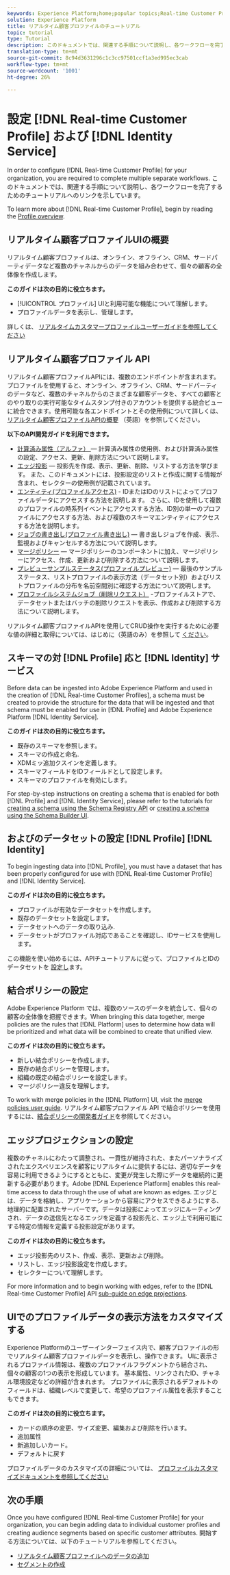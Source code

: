 ```yaml
---
keywords: Experience Platform;home;popular topics;Real-time Customer Profile;Identity Service;
solution: Experience Platform
title: リアルタイム顧客プロファイルのチュートリアル
topic: tutorial
type: Tutorial
description: このドキュメントでは、関連する手順について説明し、各ワークフローを完了するためのチュートリアルへのリンクを示しています。
translation-type: tm+mt
source-git-commit: 8c94d3631296c1c3cc97501ccf1a3ed995ec3cab
workflow-type: tm+mt
source-wordcount: '1001'
ht-degree: 26%

---
```



# 設定 [!DNL Real-time Customer Profile] および [!DNL Identity Service]

In order to configure [!DNL Real-time Customer Profile] for your organization, you are required to complete multiple separate workflows. このドキュメントでは、関連する手順について説明し、各ワークフローを完了するためのチュートリアルへのリンクを示しています。

To learn more about [!DNL Real-time Customer Profile], begin by reading the [Profile overview](../profile/home.md).

## リアルタイム顧客プロファイルUIの概要

リアルタイム顧客プロファイルは、オンライン、オフライン、CRM、サードパーティデータなど複数のチャネルからのデータを組み合わせて、個々の顧客の全体像を作成します。

**このガイドは次の目的に役立ちます。**
- [!UICONTROL プロファイル] UIと利用可能な機能について理解します。
- プロファイルデータを表示し、管理します。

詳しくは、 [リアルタイムカスタマープロファイルユーザーガイドを参照してください](../profile/ui/user-guide.md)

## リアルタイム顧客プロファイル API

リアルタイム顧客プロファイルAPIには、複数のエンドポイントが含まれます。 プロファイルを使用すると、オンライン、オフライン、CRM、サードパーティのデータなど、複数のチャネルからのさまざまな顧客データを、すべての顧客とのやり取りの実行可能なタイムスタンプ付きのアカウントを提供する統合ビューに統合できます。使用可能な各エンドポイントとその使用例について詳しくは、 [リアルタイム顧客プロファイルAPIの概要](../profile/api/overview.md) （英語）を参照してください。

**以下のAPI開発ガイドを利用できます。**
- [計算済み属性（アルファ） ](../profile/api/computed-attributes.md) — 計算済み属性の使用例、および計算済み属性の設定、アクセス、更新、削除方法について説明します。
- [エッジ投影](../profile/api/edge-projections.md) — 投影先を作成、表示、更新、削除、リストする方法を学びます。 また、このドキュメントには、投影設定のリストと作成に関する情報が含まれ、セレクターの使用例が記載されています。
- [エンティティ(プロファイルアクセス)](../profile/api/entities.md) - IDまたはIDのリストによってプロファイルデータにアクセスする方法を説明します。 さらに、IDを使用して複数のプロファイルの時系列イベントにアクセスする方法、ID別の単一のプロファイルにアクセスする方法、および複数のスキーマエンティティにアクセスする方法を説明します。
- [ジョブの書き出し(プロファイル書き出し)](../profile/api/export-jobs.md) — 書き出しジョブを作成、表示、監視およびキャンセルする方法について説明します。
- [マージポリシー](../profile/api/merge-policies.md) — マージポリシーのコンポーネントに加え、マージポリシーにアクセス、作成、更新および削除する方法について説明します。
- [プレビューサンプルステータス(プロファイルプレビュー)](../profile/api/preview-sample-status.md) — 最後のサンプルステータス、リストプロファイルの表示方法（データセット別）およびリストプロファイルの分布を名前空間別に確認する方法について説明します。
- [プロファイルシステムジョブ（削除リクエスト）](../profile/api/profile-system-jobs.md) -プロファイルストアで、データセットまたはバッチの削除リクエストを表示、作成および削除する方法について説明します。

リアルタイム顧客プロファイルAPIを使用してCRUD操作を実行するために必要な値の詳細と取得については、はじめに（英語のみ）を参照して [ください](../profile/api/getting-started.md)。

## スキーマの対 [!DNL Profile] 応と [!DNL Identity] サービス

Before data can be ingested into Adobe Experience Platform and used in the creation of [!DNL Real-time Customer Profiles], a schema must be created to provide the structure for the data that will be ingested and that schema must be enabled for use in [!DNL Profile] and Adobe Experience Platform [!DNL Identity Service].

**このガイドは次の目的に役立ちます。**
- 既存のスキーマを参照します。
- スキーマの作成と命名.
- XDMミッ追加クスインを定義します。
- スキーマフィールドをIDフィールドとして設定します。
- スキーマのプロファイルを有効にします。

For step-by-step instructions on creating a schema that is enabled for both [!DNL Profile] and [!DNL Identity Service], please refer to the tutorials for [creating a schema using the Schema Registry API](../xdm/tutorials/create-schema-api.md) or [creating a schema using the Schema Builder UI](../xdm/tutorials/create-schema-ui.md).

## およびのデータセットの設定 [!DNL Profile] [!DNL Identity]

To begin ingesting data into [!DNL Profile], you must have a dataset that has been properly configured for use with [!DNL Real-time Customer Profile] and [!DNL Identity Service].

**このガイドは次の目的に役立ちます。**
- プロファイルが有効なデータセットを作成します。
- 既存のデータセットを設定します。
- データセットへのデータの取り込み.
- データセットがプロファイル対応であることを確認し、IDサービスを使用します。

この機能を使い始めるには、APIチュートリアルに従って、プロファイルとIDのデータセットを [設定し](../profile/tutorials/dataset-configuration.md)ます。

## 結合ポリシーの設定

Adobe Experience Platform では、複数のソースのデータを統合して、個々の顧客の全体像を把握できます。When bringing this data together, merge policies are the rules that [!DNL Platform] uses to determine how data will be prioritized and what data will be combined to create that unified view.

**このガイドは次の目的に役立ちます。**
- 新しい結合ポリシーを作成します。
- 既存の結合ポリシーを管理します。
- 組織の既定の結合ポリシーを設定します。
- マージポリシー違反を理解します。

To work with merge policies in the [!DNL Platform] UI, visit the [merge policies user guide](../profile/ui/merge-policies.md). リアルタイム顧客プロファイル API で結合ポリシーを使用するには、[結合ポリシーの開発者ガイド](../profile/api/merge-policies.md)を参照してください。

## エッジプロジェクションの設定

複数のチャネルにわたって調整され、一貫性が維持された、またパーソナライズされたエクスペリエンスを顧客にリアルタイムに提供するには、適切なデータを容易に利用できるようにするとともに、変更が発生した際にデータを継続的に更新する必要があります。Adobe [!DNL Experience Platform] enables this real-time access to data through the use of what are known as edges. エッジとは、データを格納し、アプリケーションから容易にアクセスできるようにする、地理的に配置されたサーバーです。データは投影によってエッジにルーティングされ、データの送信先となるエッジを定義する投影先と、エッジ上で利用可能にする特定の情報を定義する投影設定があります。

**このガイドは次の目的に役立ちます。**
- エッジ投影先のリスト、作成、表示、更新および削除。
- リストし、エッジ投影設定を作成します。
- セレクターについて理解します。

For more information and to begin working with edges, refer to the [!DNL Real-time Customer Profile] API [sub-guide on edge projections](../profile/api/edge-projections.md).

## UIでのプロファイルデータの表示方法をカスタマイズする

Experience Platformのユーザーインターフェイス内で、顧客プロファイルの形でリアルタイム顧客プロファイルデータを表示し、操作できます。 UIに表示されるプロファイル情報は、複数のプロファイルフラグメントから結合され、個々の顧客の1つの表示を形成しています。 基本属性、リンクされたID、チャネル環境設定などの詳細が含まれます。 プロファイルに表示されるデフォルトのフィールドは、組織レベルで変更して、希望のプロファイル属性を表示することもできます。

**このガイドは次の目的に役立ちます。**
- カードの順序の変更、サイズ変更、編集および削除を行います。
- 追加属性
- 新追加しいカード。
- デフォルトに戻す

プロファイルデータのカスタマイズの詳細については、 [プロファイルカスタマイズドキュメントを参照してください](../profile/ui/profile-customization.md)

## 次の手順

Once you have configured [!DNL Real-time Customer Profile] for your organization, you can begin adding data to individual customer profiles and creating audience segments based on specific customer attributes. 開始する方法については、以下のチュートリアルを参照してください。

- [リアルタイム顧客プロファイルへのデータの追加](../profile/tutorials/add-profile-data.md)
- [セグメントの作成](../segmentation/tutorials/create-a-segment.md)